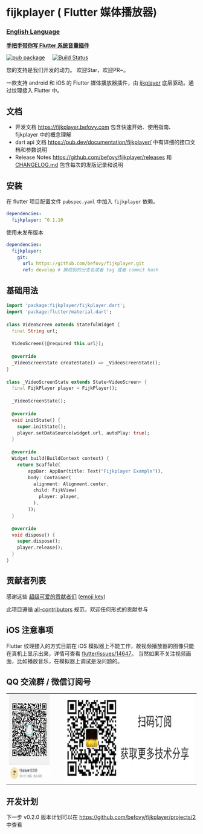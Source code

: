 # fijkplayer ( Flutter 媒体播放器)

### [English Language](README.en.md)

**[手把手带你写 Flutter 系统音量插件](https://www.yuque.com/befovy/share/flutter_volume)**

[![pub package](https://img.shields.io/pub/v/fijkplayer.svg)](https://pub.dartlang.org/packages/fijkplayer) &nbsp; &nbsp;
[![Build Status](https://travis-ci.org/befovy/fijkplayer.svg?branch=master)](https://travis-ci.org/befovy/fijkplayer) &nbsp; &nbsp;

您的支持是我们开发的动力。 欢迎Star，欢迎PR~。

一款支持 android 和 iOS 的 Flutter 媒体播放器插件，由 [ijkplayer](https://github.com/befovy/ijkplayer) 底层驱动。通过纹理接入 Flutter 中。


## 文档

* 开发文档  https://fijkplayer.befovy.com 包含快速开始、使用指南、fijkplayer 中的概念理解
* dart api 文档  https://pub.dev/documentation/fijkplayer/ 中有详细的接口文档和参数说明
* Release Notes https://github.com/befovy/fijkplayer/releases 和 [CHANGELOG.md](./CHANGELOG.md) 包含每次的发版记录和说明

## 安装

在 flutter 项目配置文件 `pubspec.yaml` 中加入 `fijkplayer` 依赖。

```yaml
dependencies:
  fijkplayer: ^0.1.10
```

使用未发布版本
```yaml
dependencies:
  fijkplayer:
    git:
      url: https://github.com/befovy/fijkplayer.git
      ref: develop # 换成别的分支名或者 tag 或者 commit hash
```


## 基础用法


```dart
import 'package:fijkplayer/fijkplayer.dart';
import 'package:flutter/material.dart';

class VideoScreen extends StatefulWidget {
  final String url;

  VideoScreen({@required this.url});

  @override
  _VideoScreenState createState() => _VideoScreenState();
}

class _VideoScreenState extends State<VideoScreen> {
  final FijkPlayer player = FijkPlayer();

  _VideoScreenState();

  @override
  void initState() {
    super.initState();
    player.setDataSource(widget.url, autoPlay: true);
  }

  @override
  Widget build(BuildContext context) {
    return Scaffold(
        appBar: AppBar(title: Text("Fijkplayer Example")),
        body: Container(
          alignment: Alignment.center,
          child: FijkView(
            player: player,
          ),
        ));
  }

  @override
  void dispose() {
    super.dispose();
    player.release();
  }
}

```

## 贡献者列表

感谢这些 [超级可爱的贡献者们](./CONTRIBUTORS.md) ([emoji key](https://allcontributors.org/docs/en/emoji-key))

此项目遵循 [all-contributors](https://github.com/all-contributors/all-contributors) 规范，欢迎任何形式的贡献参与


## iOS 注意事项

Flutter 纹理接入的方式目前在 iOS 模拟器上不能工作，故视频播放器的图像只能在真机上显示出来，详情可查看 [flutter/issues/14647](https://github.com/flutter/flutter/issues/14647)。
当然如果不关注视频画面，比如播放音乐，在模拟器上调试是没问题的。


## QQ 交流群 / 微信订阅号

<table>
  <tr>
    <td>
      <img src="./docs/images/fijkplayer_qq_group.jpg"  height="230"/>
    </td>
    <td> &nbsp; &nbsp; </td>
    <td>
      <img src="./docs/images/wechat.jpeg"  height=230"/>
    </td>
  </tr>
</table>

## 开发计划

下一步 v0.2.0 版本计划可以在 https://github.com/befovy/fijkplayer/projects/2 中查看
